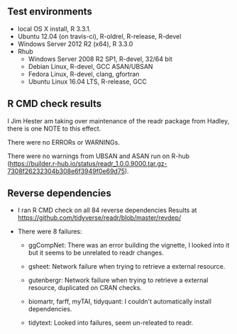 ## Test environments
* local OS X install, R 3.3.1.
* Ubuntu 12.04 (on travis-ci), R-oldrel, R-release, R-devel
* Windows Server 2012 R2 (x64), R 3.3.0
* Rhub
  * Windows Server 2008 R2 SP1, R-devel, 32/64 bit
  * Debian Linux, R-devel, GCC ASAN/UBSAN
  * Fedora Linux, R-devel, clang, gfortran
  * Ubuntu Linux 16.04 LTS, R-release, GCC

## R CMD check results
I Jim Hester am taking over maintenance of the readr package from Hadley, there
is one NOTE to this effect.

There were no ERRORs or WARNINGs.

There were no warnings from UBSAN and ASAN run on R-hub
(https://builder.r-hub.io/status/readr_1.0.0.9000.tar.gz-7308f26232304b308e6f3949f0e69d75).

## Reverse dependencies

* I ran R CMD check on all 84 reverse dependencies
  Results at https://github.com/tidyverse/readr/blob/master/revdep/

* There were 8 failures:

  * ggCompNet: There was an error building the vignette, I looked into it but
    it seems to be unrelated to readr changes.

  * gsheet: Network failure when trying to retrieve a external resource.

  * gutenbergr: Network failure when trying to retrieve a external resource, duplicated on CRAN checks.

  * biomartr, farff, myTAI, tidyquant: I couldn't automatically install dependencies.

  * tidytext: Looked into failures, seem un-releated to readr.
